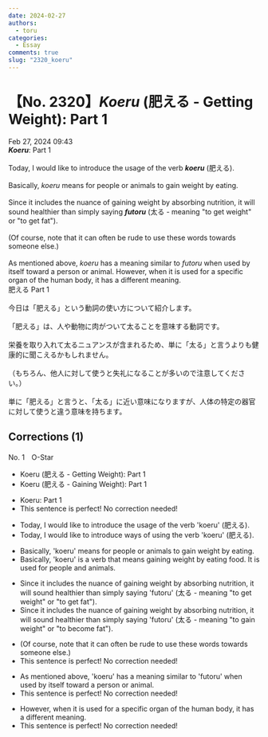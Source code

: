 ```yaml
---
date: 2024-02-27
authors:
  - toru
categories:
  - Essay
comments: true
slug: "2320_koeru"
---
```


# 【No. 2320】<strong><em>Koeru</em></strong> (肥える - Getting Weight): Part 1
<div class="date">Feb 27, 2024 09:43</div>
<div id="post"><div id="body_show_ori">
<strong><em>Koeru</em></strong>: Part 1<br/><br/>Today, I would like to introduce the usage of the verb <strong><em>koeru</em></strong> (肥える).<br/><br/>Basically, <em>koeru</em> means for people or animals to gain weight by eating.<br/><br/>Since it includes the nuance of gaining weight by absorbing nutrition, it will sound healthier than simply saying <strong><em>futoru</em></strong> (太る - meaning "to get weight" or "to get fat").<br/><br/>(Of course, note that it can often be rude to use these words towards someone else.)<br/><br/>As mentioned above, <em>koeru</em> has a meaning similar to <em>futoru</em> when used by itself toward a person or animal. However, when it is used for a specific organ of the human body, it has a different meaning.
</div></div>

<!-- more -->

<div id="post_ja"><div id="body_show_mo">
肥える Part 1<br/><br/>今日は「肥える」という動詞の使い方について紹介します。<br/><br/>「肥える」は、人や動物に肉がついて太ることを意味する動詞です。<br/><br/>栄養を取り入れて太るニュアンスが含まれるため、単に「太る」と言うよりも健康的に聞こえるかもしれません。<br/><br/>（もちろん、他人に対して使うと失礼になることが多いので注意してください。）<br/><br/>単に「肥える」と言うと、「太る」に近い意味になりますが、人体の特定の器官に対して使うと違う意味を持ちます。
</div></div>

## Corrections (1)
<div id="block"><div class="first_name"> No. 1　<span class="just_name">O-Star</span></div><div id="block2">
<ul class="correction_field">
<li class="incorrect">Koeru (肥える - Getting Weight): Part 1</li>
<li class="corrected correct">
Koeru (肥える - <span class="f_bold">Gaining </span>Weight): Part 1
</li>
</ul>
<ul class="correction_field">
<li class="incorrect">Koeru: Part 1</li>
<li class="corrected perfect">This sentence is perfect! No correction needed!</li>
</ul>
<ul class="correction_field">
<li class="incorrect">Today, I would like to introduce the usage of the verb 'koeru' (肥える).</li>
<li class="corrected correct">
Today, I would like to introduce<span class="f_bold"> ways of using </span>the verb 'koeru' (肥える).
</li>
</ul>
<ul class="correction_field">
<li class="incorrect">Basically, 'koeru' means for people or animals to gain weight by eating.</li>
<li class="corrected correct">
Basically, 'koeru' <span class="f_bold">is a verb that means gaining weight by eating food. It is used for people and animals.</span>
</li>
</ul>
<ul class="correction_field">
<li class="incorrect">Since it includes the nuance of gaining weight by absorbing nutrition, it will sound healthier than simply saying 'futoru' (太る - meaning "to get weight" or "to get fat").</li>
<li class="corrected correct">
Since it includes the nuance of gaining weight by absorbing nutrition, it will sound healthier than simply saying 'futoru' (太る - meaning "to<span class="f_bold"> gain</span> weight" or "to <span class="f_bold">become </span>fat").
</li>
</ul>
<ul class="correction_field">
<li class="incorrect">(Of course, note that it can often be rude to use these words towards someone else.)</li>
<li class="corrected perfect">This sentence is perfect! No correction needed!</li>
</ul>
<ul class="correction_field">
<li class="incorrect">As mentioned above, 'koeru' has a meaning similar to 'futoru' when used by itself toward a person or animal.</li>
<li class="corrected perfect">This sentence is perfect! No correction needed!</li>
</ul>
<ul class="correction_field">
<li class="incorrect">However, when it is used for a specific organ of the human body, it has a different meaning.</li>
<li class="corrected perfect">This sentence is perfect! No correction needed!</li>
</ul>
</div></div>

